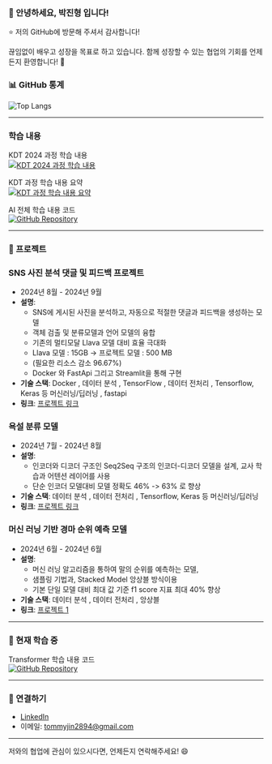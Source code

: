 ### 👋 안녕하세요, 박진형 입니다!
⭐ 저의 GitHub에 방문해 주셔서 감사합니다!

끊임없이 배우고 성장을 목표로 하고 있습니다.
함께 성장할 수 있는 협업의 기회를 언제든지 환영합니다! 🚀

### 📊 GitHub 통계

![Top Langs](https://github-readme-stats.vercel.app/api/top-langs/?username=tommyjin2894&layout=compact&theme=tokyonight)

---

### 학습 내용
KDT 2024 과정 학습 내용 <br>
[![KDT 2024 과정 학습 내용](https://img.shields.io/badge/Notion-2024--05--2024--09-orange?style=flat-square&logo=notion&logoColor=white)](https://royal-offer-53a.notion.site/KDT-2024-05-2024-09-134f678f80468007b265d54d5952da14)

KDT 과정 학습 내용 요약 <br>
[![KDT 과정 학습 내용 요약](https://img.shields.io/badge/Notion-2024--05--2024--09--Summary-blue?style=flat-square&logo=notion&logoColor=white)](https://royal-offer-53a.notion.site/KDT-2024-05-2024-09-10bf678f80468069b4e1e2f0a631131a)

AI 전체 학습 내용 코드 <br>
[![GitHub Repository](https://img.shields.io/badge/GitHub-Repository-black?style=flat-square&logo=github&logoColor=white)](https://github.com/tommyjin2894/ai_study)



---

### 🚀 프로젝트
### SNS 사진 분석 댓글 및 피드백 프로젝트
- 2024년 8월 - 2024년 9월
- **설명**: 
  - SNS에 게시된 사진을 분석하고, 자동으로 적절한 댓글과 피드백을 생성하는 모델
  - 객체 검출 및 분류모델과 언어 모델의 융합
  - 기존의 멀티모달 Llava 모델 대비 효율 극대화
  - Llava 모델 : 15GB -> 프로젝트 모델 : 500 MB
  - (필요한 리소스 감소 96.67%)
  - Docker 와 FastApi 그리고 Streamlit을 통해 구현
- **기술 스택**: Docker , 데이터 분석 , TensorFlow , 데이터 전처리 , Tensorflow, Keras 등 머신러닝/딥러닝 , fastapi
- **링크**: [프로젝트 링크](URL)

### 욕설 분류 모델
- 2024년 7월 - 2024년 8월
- **설명**: 
  - 인코더와 디코더 구조인 Seq2Seq 구조의 인코더-디코더 모델을 설계, 교사 학습과 어텐션 레이어를 사용
  - 단순 인코더 모델대비 모델 정확도 46% -> 63% 로 향상
- **기술 스택**: 데이터 분석 , 데이터 전처리 , Tensorflow, Keras 등 머신러닝/딥러닝
- **링크**: [프로젝트 링크](URL)

### 머신 러닝 기반 경마 순위 예측 모델
- 2024년 6월 - 2024년 6월
- **설명**:
  - 머신 러닝 알고리즘을 통하여 말의 순위를 예측하는 모델,
  - 샘플링 기법과, Stacked Model 앙상블 방식이용
  - 기본 단일 모델 대비 최대 값 기준 f1 score 지표 최대 40% 향상
- **기술 스택**: 데이터 분석 , 데이터 전처리 , 앙상블
- **링크**: [프로젝트 1](https://github.com/tommyjin2894/KDT_project1)

---

### 🌱 현재 학습 중

Transformer 학습 내용 코드 <br>
[![GitHub Repository](https://img.shields.io/badge/GitHub-Repository-black?style=flat-square&logo=github&logoColor=white)](https://github.com/tommyjin2894/ai_study_transformer)

---

### 🤝 연결하기

- [LinkedIn](https://www.linkedin.com/in/진형-박-30ba07311/)
- 이메일: tommyjin2894@gmail.com

---

저와의 협업에 관심이 있으시다면, 언제든지 연락해주세요! 😄

